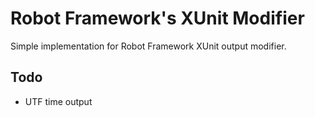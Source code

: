 # Robot Framework's XUnit Modifier
Simple implementation for Robot Framework XUnit output modifier.

## Todo
- UTF time output
